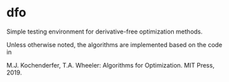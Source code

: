 # dfo

Simple testing environment for derivative-free optimization methods.

Unless otherwise noted, the algorithms are implemented based on the code in

M.J. Kochenderfer, T.A. Wheeler: Algorithms for Optimization. MIT Press, 2019.
